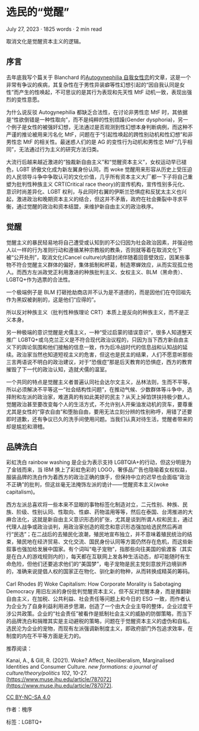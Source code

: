 # 选民的“觉醒”

July 27, 2023 · 1825 words · 2 min read

取消文化是觉醒资本主义的逻辑。

## 序言

去年底我写个篇关于 Blanchard 的[Autogynephilia 自我女性恋](/blog/autogynephilia-the-ghost-of-transgender)的文章，这是一个非常有争议的疾病，其复杂性在于男性异装癖等性幻想引起的“因自我认同是女性”而产生的性唤起，不可思议的是其行为表现和先天性 MtF 动机一致，表现出强烈的变性意愿。

为什么说反驳 Autogynephilia 都缺乏合法性，在讨论非男性恋 MtF 时，其依据是“性欲倒错是一种性取向”，而不是纯粹的性别烦躁(Gender dysphoria)，另一个例子是女性的被强奸幻想，无法通过是否观测到性幻想本身判断病例，而这种不严谨的推论被用来污名化 MtF，问题在于“引起性唤起的跨性别动机和性幻想”和非男性恋 MtF 的相关性。最迷惑人们的是 AG 的变性行为动机和男性恋 MtF“几乎相同”，无法通过行为主义的研究方法归类。

大流行后越来越近激进的“独裁新自由主义”和“觉醒资本主义”，女权运动早已褪色，LGBT 骄傲文化成为新左翼身份认同，而 woke 觉醒用来形容从历史上受压迫的人民领导斗争中争取认可的文化价值，几乎所有资本主义大厂都一下子将自己重塑为批判性种族主义 CRT(Critical race theory)的宣传机构，宣传性别多元化、意识时尚差异化、LGBT 权利，与此同时右翼的伊斯兰恐惧症和反犹太主义也兴起，激进政治和晚期资本主义的结合，但这并不矛盾，政府在社会撕裂中寻求平衡，通过觉醒的政治和资本结盟，来维护新自由主义的政治秩序。

## 觉醒

觉醒主义的暴民轻易地将自己遭受或认知到的不公归因为社会政治因素，并强迫他人以一样的行为准则行动和遵循某种宗教般的教条，否则就等着在取消文化下被“公开处刑”，取消文化(Cancel culture)内部封闭伴随着回音壁效应，因某些事物不符合觉醒主义群体的偏好，集体抵制和杯葛，制造寒蝉效应，从而实现孤立他人。而西方左派政党正利用激进的种族批判主义、女权主义、BLM（黑命贵）、LGBTQ+作为选票的合法性。

一个极端例子是 BLM 打砸抢劫商店并不认为是不道德的，而是因他们在夺回祖先作为黑奴被剥削的，这是他们“应得的”。

所以反对种族主义（批判性种族理论 CRT）本质上是反向的种族主义，而不是正义本身。

另一种极端的意识觉醒是犬儒主义，一种“受过启蒙的错误意识”，很多人知道整天推广 LGBTQ+或乌克兰正义是不符合现代政治议程的，只因为当下西方新自由主义下的舆论氛围和他们接触的信息一致，作为后冷战时代的信息战和认知战的延续。政治家当然也知道短视主义的危害，但这也是民主的结果，人们不愿意听那些三言两语说不明白的政治建议，对于“恐俄症”那是后天教育的恐惧症，西方的教育摧毁了下一代的政治认知，造就犬儒的温室。

一个共同的特点是觉醒主义者普遍认同社会达尔文主义，丛林法则，生而不平等，所以必须解决不平等这一“社会结构性问题”，在推动气候、少数群体等斗争中，选择附和左派的政治家，难道真的有如此美好的民主？从天上掉馅饼扶持极少数人。觉醒政治甚至要改变每个人的生活方式，不允许别人开柴油发动机的货车，要尊重尤其是女性的“穿衣自由”和堕胎自由，要用无法立刻分辨的性别称呼，用错了还要即时道歉，还有争议已久的洗手间使用问题。当我们认真对待生活，觉醒者带来的却是尴尬和滑稽。

## 品牌洗白

彩虹洗白 rainbow washing 是企业为表示支持 LGBTQIA+的行动，但这分明是为了金钱而来，当 IBM 换上了彩虹色彩的 LOGO，奢侈品广告也隐喻着女权权益，服装品牌的洗白作为着西方的政治正确的旗手，但保持中立的迟早也会面临“政治不正确”的批判，但这丝毫无法掩饰左派的诡计——觉醒资本主义(woke capitalism)。

西方左派总喜欢将一些本来不显眼的事物标签化制造对立，二元性别、种族、民族、阶级、性别认同、性取向、性癖、药物滥用等等，然后在泰国、台湾推进的大麻合法化，这就是新自由主义意识形态的扩张，尤其是谈到所谓人权和民主，通过代理人战争或政治谈判，用政治家创造的观念和意识形态强加给选民然后再进行“民选”；在二战后的去殖民化浪潮，殖民地宣布独立，并不意味着殖民统治的结束，殖民地在经济贸易、文化交流、国民身份认同等方面仍然存在危机，而这些新叙事也强加给发展中国家。有个词叫“电子宠物”，指那些向往美国的偷渡客（其实是在白人的游戏规则内的），每天都在互联网上发各种生活动态，却可能随时有生命危险，但他们还要追求他们的“美国梦”，电子宠物是民主党刻意放开边境驯养的，准确来说提倡人权的国家正在物化、驯化新的物种，从而转换成精英的筹码。

Carl Rhodes 的 Woke Capitalism: How Corporate Morality is Sabotaging Democracy 用旧左派的身份批判觉醒资本主义，但不反对觉醒本身，而是推翻新自由主义，在加税、公共利益、社会责任等问题上和今日的 ESG 一致，而作者认为企业为了自身利益利用进步思潮，创造了一个由大企业主导的整体，企业过度干涉公共政策。企业的“社会责任”被看作是抵制社会主义的威胁的防御策略，而当下的品牌洗白和捐赠其实是主动避税的策略，问题在于觉醒资本主义的虚伪和自私，选民沦为企业的宠物，而现有左派强调新制度主义，即政府部门外包追求效率，在制度的内在不平等方面是无力的。

推荐阅读：

Kanai, A., & Gill, R. (2021). Woke? Affect, Neoliberalism, Marginalised Identities and Consumer Culture. _new formations: a journal of culture/theory/politics 102_, 10-27. [https://www.muse.jhu.edu/article/787072](https://www.muse.jhu.edu/article/787072).

[CC BY-NC-SA 4.0](https://creativecommons.org/licenses/by-nc-sa/4.0/)

作者：槐序

标签：LGBTQ+
